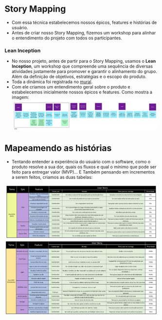 # Story Mapping
- Com essa técnica estabelecemos nossos épicos, features e histórias de usuário.
- Antes de criar nosso Story Mapping, fizemos um workshop para alinhar o entendimento do projeto com todos os participantes.

### Lean Inception
- No nosso projeto, antes de partir para o Story Mapping, usamos o **Lean Inception**, um workshop que compreende uma sequência de diversas atividades justamente para promover e garantir o alinhamento do grupo. Além da definição de objetivos, estratégias e o escopo do produto.
- Toda a dinâmica foi registrada no [mural](https://app.mural.co/invitation/mural/meumural3483/1669213800858?sender=u5008ca6a2ee99da96f585753&key=fb26688a-ad97-4302-aba0-1b170ddd7001). 
- Com ele criamos um entendimento geral sobre o produto e estabelecemos inicialmente nossos épicos e features. Como mostra a imagem:
![lean-inception](https://raw.githubusercontent.com/pedrobarbosaocb/RepositorioTeste/main/QuantiFGA_2022-12-12_23-16-23.png)

# Mapeamendo as histórias

- Tentando entender a experiência do usuário com o software, como o produto resolve a sua dor, quais os fluxos e qual o mínimo que pode ser feito para entregar valor (MVP)... E Também pensando em incrementos a serem feitos, criamos as duas tabelas:

![MVP](https://raw.githubusercontent.com/pedrobarbosaocb/RepositorioTeste/main/mapStory-MVP.png)
![INCREMMENTOS](https://raw.githubusercontent.com/pedrobarbosaocb/RepositorioTeste/main/mapStory-incrementos.png)
